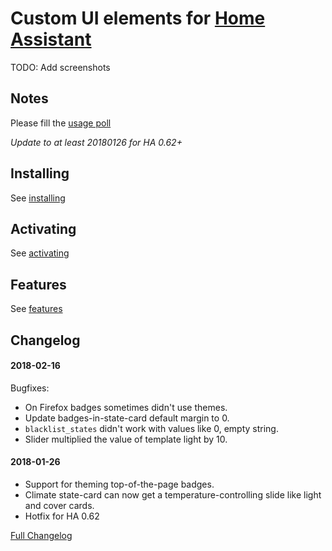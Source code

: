 # Custom UI elements for [Home Assistant](https://home-assistant.io)

TODO: Add screenshots

## Notes

Please fill the [usage poll](https://docs.google.com/forms/d/e/1FAIpQLSdjgb4iu5aDyvFB6ch9KJpRn25I0wLL7NLyTIhcWCzU3KM1-w/viewform?usp=send_form)

*Update to at least 20180126 for HA 0.62+*

## Installing
See [installing](docs/installing.md)

## Activating
See [activating](docs/activating.md)

## Features
See [features](docs/features.md)

## Changelog

#### 2018-02-16
Bugfixes:
*   On Firefox badges sometimes didn't use themes.
*   Update badges-in-state-card default margin to 0.
*   `blacklist_states` didn't work with values like 0, empty string.
*   Slider multiplied the value of template light by 10.

#### 2018-01-26
*   Support for theming top-of-the-page badges.
*   Climate state-card can now get a temperature-controlling slide like light and cover cards.
*   Hotfix for HA 0.62

[Full Changelog](CHANGELOG.md)
